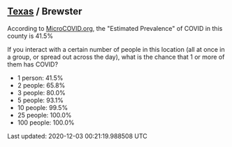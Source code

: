 
## [Texas](/united-states/texas) / Brewster

According to [MicroCOVID.org](http://microcovid.org),
the "Estimated Prevalence" of COVID in this county is 41.5%

If you interact with a certain number of people in this location
(all at once in a group, or spread out across the day), what is the chance that
1 or more of them has COVID?

- 1 person: 41.5%
- 2 people: 65.8%
- 3 people: 80.0%
- 5 people: 93.1%
- 10 people: 99.5%
- 25 people: 100.0%
- 100 people: 100.0%

Last updated: 2020-12-03 00:21:19.988508 UTC

